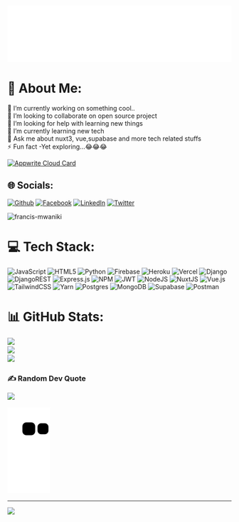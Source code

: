<p align="center">
<img src="Header.svg" />
</p>


# 💫 About Me:
🔭 I’m currently working on something cool..<br>👯 I’m looking to collaborate on open source project<br>🤝 I’m looking for help with learning new things<br>🌱 I’m currently learning new tech<br>💬 Ask me about nuxt3, vue,supabase and more tech related stuffs<br>⚡ Fun fact -Yet exploring...😂😂😂

<a href="https://cloud.appwrite.io/card/6493f85b1fab09971d97">
	<img width="350" src="https://cloud.appwrite.io/v1/cards/cloud?userId=6493f85b1fab09971d97" alt="Appwrite Cloud Card" />
</a>

## 🌐 Socials:
[![Github](https://img.shields.io/badge/Github-1769ff?logo=github&logoColor=white)](https://github.com/Francis-Mwaniki/Francis-Mwaniki/) 
[![Facebook](https://img.shields.io/badge/Facebook-%231877F2.svg?logo=Facebook&logoColor=white)](https://web.facebook.com/profile.php?id=100073476542957) 
[![LinkedIn](https://img.shields.io/badge/LinkedIn-%230077B5.svg?logo=linkedin&logoColor=white)](https://www.linkedin.com/in/francis-mwaniki-378603220/)
[![Twitter](https://img.shields.io/badge/Twitter-%231DA1F2.svg?logo=Twitter&logoColor=white)](https://twitter.com/@FRANCIS90776084) 


<img src="https://camo.githubusercontent.com/8518504a205f83c6d26f677ce0dd8230e6fdbd19a8b9d113bd6589687bd55d7d/68747470733a2f2f63646e2e6472696262626c652e636f6d2f75736572732f313239323637372f73637265656e73686f74732f363133393136372f6d656469612f35333837646337653033356233656665396439343531363034346465363661342e676966" alt="francis-mwaniki" />

# 💻 Tech Stack:
![JavaScript](https://img.shields.io/badge/javascript-%23323330.svg?style=for-the-badge&logo=javascript&logoColor=%23F7DF1E) ![HTML5](https://img.shields.io/badge/html5-%23E34F26.svg?style=for-the-badge&logo=html5&logoColor=white) ![Python](https://img.shields.io/badge/python-3670A0?style=for-the-badge&logo=python&logoColor=ffdd54) ![Firebase](https://img.shields.io/badge/firebase-%23039BE5.svg?style=for-the-badge&logo=firebase) ![Heroku](https://img.shields.io/badge/heroku-%23430098.svg?style=for-the-badge&logo=heroku&logoColor=white) ![Vercel](https://img.shields.io/badge/vercel-%23000000.svg?style=for-the-badge&logo=vercel&logoColor=white) ![Django](https://img.shields.io/badge/django-%23092E20.svg?style=for-the-badge&logo=django&logoColor=white) ![DjangoREST](https://img.shields.io/badge/DJANGO-REST-ff1709?style=for-the-badge&logo=django&logoColor=white&color=ff1709&labelColor=gray) ![Express.js](https://img.shields.io/badge/express.js-%23404d59.svg?style=for-the-badge&logo=express&logoColor=%2361DAFB) ![NPM](https://img.shields.io/badge/NPM-%23000000.svg?style=for-the-badge&logo=npm&logoColor=white) ![JWT](https://img.shields.io/badge/JWT-black?style=for-the-badge&logo=JSON%20web%20tokens) ![NodeJS](https://img.shields.io/badge/node.js-6DA55F?style=for-the-badge&logo=node.js&logoColor=white) ![NuxtJS](https://img.shields.io/badge/Nuxt-black?style=for-the-badge&logo=nuxt.js&logoColor=white) ![Vue.js](https://img.shields.io/badge/vuejs-%2335495e.svg?style=for-the-badge&logo=vuedotjs&logoColor=%234FC08D) ![TailwindCSS](https://img.shields.io/badge/tailwindcss-%2338B2AC.svg?style=for-the-badge&logo=tailwind-css&logoColor=white) ![Yarn](https://img.shields.io/badge/yarn-%232C8EBB.svg?style=for-the-badge&logo=yarn&logoColor=white) ![Postgres](https://img.shields.io/badge/postgres-%23316192.svg?style=for-the-badge&logo=postgresql&logoColor=white) ![MongoDB](https://img.shields.io/badge/MongoDB-%234ea94b.svg?style=for-the-badge&logo=mongodb&logoColor=white) 	![Supabase](https://img.shields.io/badge/Supabase-3ECF8E?style=for-the-badge&logo=supabase&logoColor=white) ![Postman](https://img.shields.io/badge/Postman-FF6C37?style=for-the-badge&logo=postman&logoColor=white)
# 📊 GitHub Stats:
![](https://github-readme-stats.vercel.app/api?username=Francis-Mwaniki&theme=merko&hide_border=false&include_all_commits=true&count_private=true)<br/>
![](https://github-readme-streak-stats.herokuapp.com/?user=Francis-Mwaniki&theme=merko&hide_border=false)<br/>
![](https://github-readme-stats.vercel.app/api/top-langs/?username=Francis-Mwaniki&theme=merko&hide_border=false&include_all_commits=true&count_private=true&layout=compact)

### ✍️ Random Dev Quote
![](https://quotes-github-readme.vercel.app/api?type=horizontal&theme=merko)

![Snake animation](https://github.com/kimitawanjohi/kimitawanjohi/raw/output/github-contribution-grid-snake.svg)                                    

 
---
[![](https://visitcount.itsvg.in/api?id=Francis-Mwaniki&icon=2&color=0)](https://visitcount.itsvg.in)


